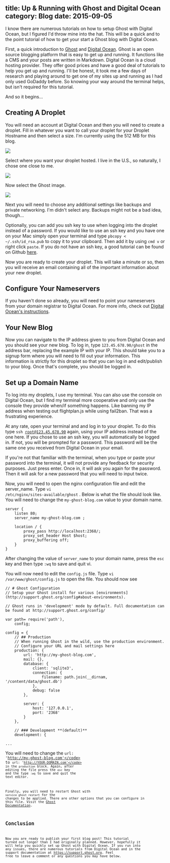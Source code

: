 title: Up & Running with Ghost and Digital Ocean
category: Blog
date: 2015-09-05
---------------------------------------------------------


I know there are numerous tutorials on how to setup Ghost with Digital Ocean, but I figured I'd throw mine into the hat. This will be a quick and to the point tutorial of how to get your start a Ghost blog with Digital Ocean.

First, a quick introduction to [Ghost](https://ghost.org) and [Digital Ocean](https://www.digitalocean.com/). Ghost is an open source blogging platform that is easy to get up and running. It functions like a CMS and your posts are written in Markdown. Digital Ocean is a cloud hosting provider. They offer good prices and have a good deal of tutorials to help you get up and running. I'll be honest, it took me a few days of research and playing around to get one of my sites up and running as I had only used GoDaddy before. So knowing your way around the terminal helps, but isn't required for this tutorial.

<!-- more -->

And so it begins...


## Creating A Droplet


You will need an account at Digital Ocean and then you will need to create a droplet. Fill in whatever you want to call your droplet for your Droplet Hostname and then select a size. I'm currently using the 512 MB for this blog.

![](./userdata/images/DigitalOcean_Control_Panel.png)

Select where you want your droplet hosted. I live in the U.S., so naturally, I chose one close to me.

![](./userdata/images/DigitalOcean_Control_Panel-2.png)

Now select the Ghost image.

![](./userdata/images/DigitalOcean_Control_Panel_and_root_personal-blog____-_ssh_-_88-42.png)

Next you will need to choose any additional settings like backups and private networking. I'm didn't select any. Backups might not be a bad idea, though...

Optionally, you can add you ssh key to use when logging into the droplet instead of a password. If you would like to use an ssh key and you have one on your Mac simply open your terminal and type <code class="language-none">pbcopy < ~/.ssh/id_rsa.pub</code> to copy it to your clipboard. Then add it by using <code class="language-none">cmd v</code> or right click <code class="language-none">paste</code>. If you do not have an ssh key, a good tutorial can be found on Github [here](https://help.github.com/articles/generating-ssh-keys/).

Now you are ready to create your droplet. This will take a minute or so, then you will receive an email containing all of the important information about your new droplet.

## Configure Your Nameservers

If you haven't done so already, you will need to point your nameservers from your domain registrar to Digital Ocean. For more info, check out [Digital Ocean's instructions](https://www.digitalocean.com/community/tutorials/how-to-set-up-a-host-name-with-digitalocean).

## Your New Blog

Now you can navigate to the IP address given to you from Digital Ocean and you should see your new blog. To log in, type <code class="language-none">123.45.678.90/ghost</code> in the address bar, replacing the example IP with your IP. This should take you to a signup form where you will need to fill out your information. This information is strictly for this droplet so that you can log in and edit/publish to your blog. Once that's complete, you should be logged in.

## Set up a Domain Name

To log into my droplets, I use my terminal. You can also use the console on Digital Ocean, but I find my terminal more cooperative and only use the console they provide when/if something happens. Like banning my IP address when testing out flightplan.js while using fail2ban. That was a frustrating experience.

At any rate, open your terminal and and log in to your droplet. To do this type <code class="language-none">ssh root@123.45.678.90</code> again, using your IP address instead of the one here. If you chose to use an ssh key, you will automatically be logged in. If not, you will be prompted for a password. This password will be the same one you received from Digital Ocean in your email.

If you're not that familiar with the terminal, when you type or paste your password into the terminal, it will not provide any feedback for security purposes. Just press enter. Once in, it will ask you again for the password. Then it will ask for a new password that you will need to input twice.

Now, you will need to open the nginx configuration file and edit the server_name. Type <code class="language-none">vi /etc/nginx/sites-available/ghost</code> . Below is what the file should look like. You will need to change the <code class="language-none">my-ghost-blog.com</code> value to your domain name.

```nginx
server {
    listen 80;
    server_name my-ghost-blog.com ;

    location / {
        proxy_pass http://localhost:2368/;
        proxy_set_header Host $host;
        proxy_buffering off;
    }
}
```

After changing the value of <code class="language-nginx">server_name</code> to your domain name, press the <code class="language-none">esc</code> key and then type <code class="language-none">:wq</code> to save and quit vi.

You will now need to edit the <code class="language-none">config.js</code> file. Type <code class="language-none">vi /var/www/ghost/config.js</code> to open the file. You should now see

```nginx
// # Ghost Configuration
// Setup your Ghost install for various [environments](http://support.ghost.org/config#about-environments).

// Ghost runs in 'development' mode by default. Full documentation can be found at http://support.ghost.org/config/

var path= require('path'),
    config;

config = {
    // ## Production
    // When running Ghost in the wild, use the production environment.
    // Configure your URL and mail settings here
    production: {
        url: 'http://my-ghost-blog.com',
        mail: {},
        database: {
            client: 'sqlite3',
            connection: {
                filename: path.join(__dirnam, '/content/data/ghost.db')
            },
            debug: false
        },

        server: {
            host: '127.0.0.1',
            port: '2368'
        }
    },

    // ### Development **(default)**
    development: {

...
```

You will need to change the <code class="language-javascript">url: 'http://my-ghost-blog.com'</code> to <code class="language-javascript">url: 'http://YOUR-DOMAIN.com'</code> in the <code class="language-none">production</code> block. Again, after editing the file press the <code class="language-none">esc</code> key and the type <code class="language-none">:wq</code> to save and quit the text editor.

Finally, you will need to restart Ghost with <code class="language-nginx">service ghost restart</code> for the changes to be applied. There are other options that you can configure in this file. Visit the [Ghost Documentation](https://support.ghost.org/config/).

## Conclusion
Now you are ready to publish your first blog post! This tutorial turned out longer than I had originally planned. However, hopefully it will help you quickly set up Ghost with Digital Ocean. If you run into any issues, there are numerous tutorials from Digital Ocean and in the support documentation at https://support.ghost.org. Feel free to leave a comment or any questions you may have below.